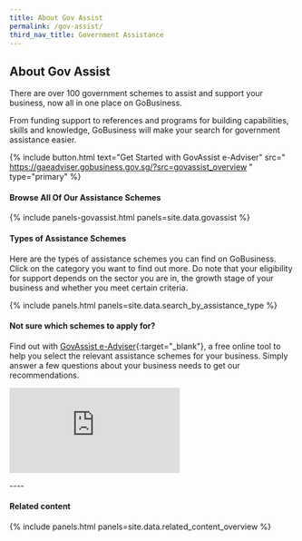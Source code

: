 ```yaml
---
title: About Gov Assist
permalink: /gov-assist/
third_nav_title: Government Assistance
---
```


## About Gov Assist

There are over 100 government schemes to assist and support your business, now all in one place on GoBusiness.

From funding support to references and programs for building capabilities, skills and knowledge, GoBusiness will make your search for government assistance easier.

{% include button.html text="Get Started with GovAssist e-Adviser" src="
https://gaeadviser.gobusiness.gov.sg/?src=govassist_overview
" type="primary" %}

#### Browse All Of Our Assistance Schemes

{% include panels-govassist.html panels=site.data.govassist %}

#### Types of Assistance Schemes

Here are the types of assistance schemes you can find on GoBusiness. Click on the category you want to find out more. Do note that your eligibility for support depends on the sector you are in, the growth stage of your business and whether you meet certain criteria.

{% include panels.html panels=site.data.search_by_assistance_type %}

#### Not sure which schemes to apply for?

Find out with [GovAssist e-Adviser](https://gaeadviser.gobusiness.gov.sg/?src=govassist_overview){:target="_blank"}, a free online tool to help you select the relevant assistance schemes for your business. Simply answer a few questions about your business needs to get our recommendations.

<p>
<div class="bp-youtube">
  <iframe src="https://www.youtube.com/embed/9-U_83QxBBc" frameborder="0" allow="autoplay; encrypted-media" allowfullscreen>  </iframe>
</div>
</p>
----

#### Related content

{% include panels.html panels=site.data.related_content_overview %}
